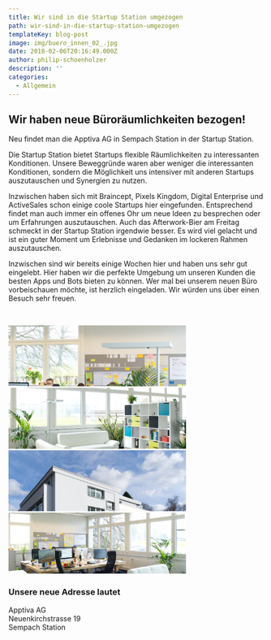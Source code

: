 ```yaml
---
title: Wir sind in die Startup Station umgezogen
path: wir-sind-in-die-startup-station-umgezogen
templateKey: blog-post
image: img/buero_innen_02_.jpg
date: 2018-02-06T20:16:49.000Z
author: philip-schoenholzer
description: ''
categories:
  - Allgemein
---
```


## Wir haben neue Büroräumlichkeiten bezogen!

Neu findet man die Apptiva AG in Sempach Station in der Startup Station.

Die Startup Station bietet Startups flexible Räumlichkeiten zu interessanten Konditionen. Unsere Beweggründe waren aber weniger die interessanten Konditionen, sondern die Möglichkeit uns intensiver mit anderen Startups auszutauschen und Synergien zu nutzen.

Inzwischen haben sich mit Braincept, Pixels Kingdom, Digital Enterprise und ActiveSales schon einige coole Startups hier eingefunden. Entsprechend findet man auch immer ein offenes Ohr um neue Ideen zu besprechen oder um Erfahrungen auszutauschen. Auch das Afterwork-Bier am Freitag schmeckt in der Startup Station irgendwie besser. Es wird viel gelacht und ist ein guter Moment um Erlebnisse und Gedanken im lockeren Rahmen auszutauschen.

Inzwischen sind wir bereits einige Wochen hier und haben uns sehr gut eingelebt. Hier haben wir die perfekte Umgebung um unseren Kunden die besten Apps und Bots bieten zu können. Wer mal bei unserem neuen Büro vorbeischauen möchte, ist herzlich eingeladen. Wir würden uns über einen Besuch sehr freuen.

&nbsp;

<style>
.small-image {
  display: inline-block; width:350px; height:120px; max-width: 100%; overflow: hidden;
}
</style>

<div class="small-image">
  <img src="img/buero_innen_04.jpg" alt="Blick durchs Büro" />
</div>
<div class="small-image">
  <img src="./img/buero_innen_05.jpg" alt="Unsere Wohlfühlecke" />
</div> 
<div class="small-image">
  <img src="./img/gebaeude.jpg" alt="Gebäude" />
</div>
<div class="small-image">
  <img src="./img/buero_innen_03.jpg" alt="Unsere Arbeitsplätze"/>
</div>

### Unsere neue Adresse lautet

Apptiva AG<br/>
Neuenkirchstrasse 19<br/>
Sempach Station<br/>

